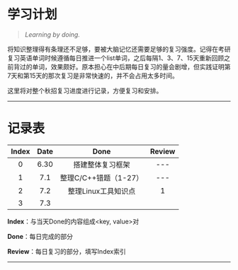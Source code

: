 # 学习计划

> *Learning by doing.*

将知识整理得有条理还不足够，要被大脑记忆还需要足够的复习强度。记得在考研复习英语单词时候遵循每日推进一个list单词，之后每隔1、3、7、15天重新回顾之前背过的单词，效果颇好。原本担心在中后期每日复习的量会剧增，但实践证明第7天和第15天的那次复习是非常快速的，并不会占用太多时间。

这里将对整个秋招复习进度进行记录，方便复习和安排。

---

# 记录表

|  Index  |  Date  |  Done  |  Review  | 
|:-------:|:-------:|:-------:|:-------:|
|  0    | 6.30 | 搭建整体复习框架 | --- |
|  1    | 7.1  |  整理C/C++错题（1-27） |  ---  |
|  2    | 7.2  | 整理Linux工具知识点 |  1  |
|  3    | 7.3  |        |        |

**Index**：与当天Done的内容组成<key, value>对

**Done**：每日完成的部分

**Review**：每日复习的部分，填写Index索引

---



  